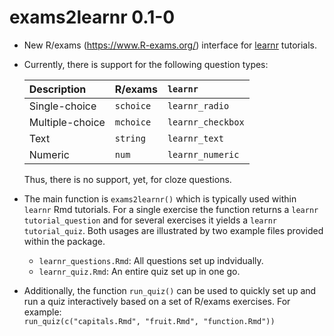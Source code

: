 # exams2learnr 0.1-0

* New R/exams (<https://www.R-exams.org/>) interface for
  [learnr](https://rstudio.github.io/learnr/) tutorials.

* Currently, there is support for the following question types:

  | Description     | R/exams   | `learnr`          |
  |:----------------|:----------|:------------------|
  | Single-choice   | `schoice` | `learnr_radio`    |
  | Multiple-choice | `mchoice` | `learnr_checkbox` |
  | Text            | `string`  | `learnr_text`     |
  | Numeric         | `num`     | `learnr_numeric`  |

  Thus, there is no support, yet, for cloze questions.

* The main function is `exams2learnr()` which is typically
  used within `learnr` Rmd tutorials. For a single exercise
  the function returns a `learnr` `tutorial_question` and
  for several exercises it yields a `learnr` `tutorial_quiz`.
  Both usages are illustrated by two example files provided
  within the package.

  - `learnr_questions.Rmd`: All questions set up indvidually.
  - `learnr_quiz.Rmd`: An entire quiz set up in one go.

* Additionally, the function `run_quiz()` can be used to
  quickly set up and run a quiz interactively based on a
  set of R/exams exercises. For example:  
  `run_quiz(c("capitals.Rmd", "fruit.Rmd", "function.Rmd"))`
